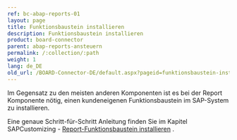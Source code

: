 ```yaml
---
ref: bc-abap-reports-01
layout: page
title: Funktionsbaustein installieren
description: Funktionsbaustein installieren
product: board-connector
parent: abap-reports-ansteuern
permalink: /:collection/:path
weight: 1
lang: de_DE
old_url: /BOARD-Connector-DE/default.aspx?pageid=funktionsbaustein-installieren
---
```



Im Gegensatz zu den meisten anderen Komponenten ist es bei der Report Komponente nötig, einen kundeneigenen Funktionsbaustein im SAP-System zu installieren.

Eine genaue Schritt-für-Schritt Anleitung finden Sie im Kapitel SAPCustomizing - [Report-Funktionsbaustein installieren](../sap-customizing/report-funktionsbaustein-installieren) .

